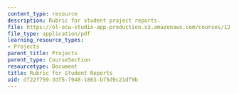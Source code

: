 ```yaml
---
content_type: resource
description: Rubric for student project reports.
file: https://ol-ocw-studio-app-production.s3.amazonaws.com/courses/12-307-weather-and-climate-laboratory-spring-2009/df22f7593df579481863b75d9c21df9b_report_rubric.pdf
file_type: application/pdf
learning_resource_types:
- Projects
parent_title: Projects
parent_type: CourseSection
resourcetype: Document
title: Rubric for Student Reports
uid: df22f759-3df5-7948-1863-b75d9c21df9b
---
```

